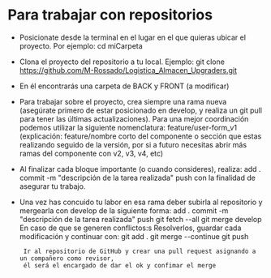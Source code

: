 # Para trabajar con repositorios
- Posicionate desde la terminal en el lugar en el que quieras ubicar el proyecto. Por ejemplo:
        cd miCarpeta

- Clona el proyecto del repositorio a tu local. Ejemplo:
        git clone https://github.com/M-Rossado/Logistica_Almacen_Upgraders.git

- En él encontrarás una carpeta de BACK y FRONT (a modificar)

- Para trabajar sobre el proyecto, crea siempre una rama nueva (asegúrate primero de estar posicionado en develop, y realiza un git pull para tener las últimas actualizaciones). 
Para una mejor coordinación podemos utilizar la siguiente nomenclatura:
        feature/user-form_v1
    (explicación: feature/nombre corto del componente o sección que estas realizando seguido de la versión, por si a futuro necesitas abrir más ramas del componente con v2, v3, v4, etc)
- Al finalizar cada bloque importante (o cuando consideres), realiza: 
        add . 
        commit -m "descripción de la tarea realizada"
        push
  con la finalidad de asegurar tu trabajo.

- Una vez has concuido tu labor en esa rama deber subirla al repositorio y mergearla con develop de la siguiente forma:
        add . 
        commit -m "descripción de la tarea realizada"
        push
        git fetch --all
        git merge develop
                    En caso de que se generen conflictos:s
                    Resolverlos, guardar cada modificación y continuar con:
                    git add .
                    git merge --continue
        git push 

       Ir al repositorio de GitHub y crear una pull request asignando a un compañero como revisor,
       él será el encargado de dar el ok y confimar el merge

    


